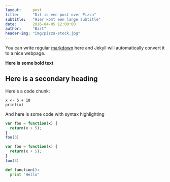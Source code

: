 ```yaml
---
layout:     post
title:      "Dit is een post over Pizza"
subtitle:   "Hier komt een lange subtitle"
date:       2016-04-05 12:00:00
author:     "Bart"
header-img: "img/pizza-stock.jpg"
---
```



You can write regular [markdown](http://en.wikipedia.org/wiki/Markdown) here and Jekyll will automatically convert it to a nice webpage.

**Here is some bold text**

## Here is a secondary heading

Here's a code chunk:

~~~
x <- 5 + 10
print(x)
~~~

And here is some code with syntax highlighting

~~~javascript
var foo = function(x) {
  return(x + 5);
}
foo(3)
~~~

```javascript
var foo = function(x) {
  return(x + 5);
}
foo(3)
```


```python
def function():
  print "Hello"
```

